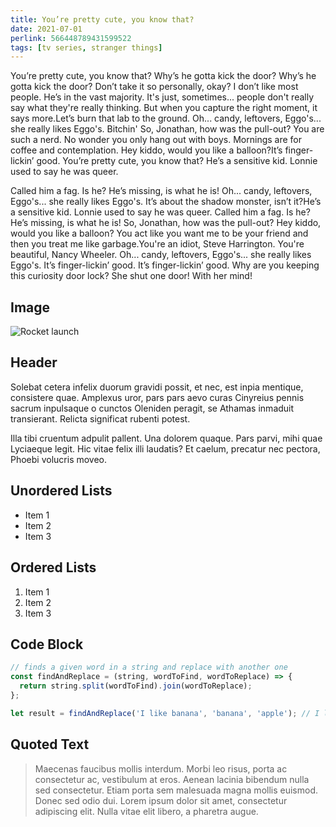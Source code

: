 ```yaml
---
title: You’re pretty cute, you know that?
date: 2021-07-01
perlink: 566448789431599522
tags: [tv series, stranger things]
---
```


You’re pretty cute, you know that? Why’s he gotta kick the door? Why’s he gotta kick the door? Don’t take it so personally, okay? I don’t like most people. He’s in the vast majority. It's just, sometimes... people don't really say what they're really thinking. But when you capture the right moment, it says more.Let’s burn that lab to the ground. Oh... candy, leftovers, Eggo's... she really likes Eggo's. Bitchin' So, Jonathan, how was the pull-out? You are such a nerd. No wonder you only hang out with boys. Mornings are for coffee and contemplation. Hey kiddo, would you like a balloon?It’s finger-lickin’ good. You’re pretty cute, you know that? He’s a sensitive kid. Lonnie used to say he was queer.

Called him a fag. Is he? He’s missing, is what he is! Oh... candy, leftovers, Eggo's... she really likes Eggo's. It’s about the shadow monster, isn’t it?He’s a sensitive kid. Lonnie used to say he was queer. Called him a fag. Is he? He’s missing, is what he is! So, Jonathan, how was the pull-out? Hey kiddo, would you like a balloon? You act like you want me to be your friend and then you treat me like garbage.You're an idiot, Steve Harrington. You're beautiful, Nancy Wheeler. Oh... candy, leftovers, Eggo's... she really likes Eggo's. It’s finger-lickin’ good. It’s finger-lickin’ good. Why are you keeping this curiosity door lock? She shut one door! With her mind!

## Image

![Rocket launch](/media/rocket.jpg)

## Header

Solebat cetera infelix duorum gravidi possit, et nec, est inpia mentique, consistere quae. Amplexus uror, pars pars aevo curas Cinyreius
pennis sacrum inpulsaque o cunctos Oleniden peragit, se Athamas inmaduit
transierant. Relicta significat rubenti potest.

Illa tibi cruentum adpulit pallent. Una dolorem quaque. Pars parvi, mihi quae
Lyciaeque legit. Hic vitae felix illi laudatis? Et caelum, precatur nec pectora,
Phoebi volucris moveo.

## Unordered Lists

- Item 1
- Item 2
- Item 3

## Ordered Lists

1. Item 1
2. Item 2
3. Item 3

## Code Block

```javascript
// finds a given word in a string and replace with another one
const findAndReplace = (string, wordToFind, wordToReplace) => {
  return string.split(wordToFind).join(wordToReplace);
};

let result = findAndReplace('I like banana', 'banana', 'apple'); // I like apple
```

## Quoted Text

> Maecenas faucibus mollis interdum. Morbi leo risus, porta ac consectetur ac, vestibulum at eros. Aenean lacinia bibendum nulla sed consectetur. Etiam porta sem malesuada magna mollis euismod. Donec sed odio dui. Lorem ipsum dolor sit amet, consectetur adipiscing elit. Nulla vitae elit libero, a pharetra augue.
